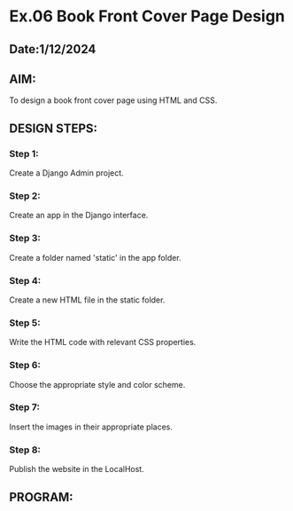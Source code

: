 # Ex.06 Book Front Cover Page Design
## Date:1/12/2024
## AIM:
To design a book front cover page using HTML and CSS.

## DESIGN STEPS:

### Step 1:
Create a Django Admin project.

### Step 2:
Create an app in the Django interface.

### Step 3:
Create a folder named 'static' in the app folder.

### Step 4:
Create a new HTML file in the static folder.

### Step 5:
Write the HTML code with relevant CSS properties.

### Step 6:
Choose the appropriate style and color scheme.

### Step 7:
Insert the images in their appropriate places.

### Step 8:
Publish the website in the LocalHost.

## PROGRAM:


<html>
    <head>
          <meta name="viewport"
          content="width=device-width, initial-scale=1.0">
          <style>
   
          .bookpage{
              width: 400px;
              height: 600px;
              color: black;
              margin-left: auto;
              margin-right: auto;
              padding: 20px;
              font-family: 'Franklin Gothic Medium', 'Arial Narrow', Arial, sans-serif;
              background-image: url(back.jpg);
              background-size: cover;
          }

          .insight{
               color: black;

          }

          .hrstyle{
               width: 100px
          }
          .author{

              display: inline;
              position: relative;
              color: black;
              top: 190px;

              font-family:Georgia;
              font-size: medium;
           }
           .booktitle{
               font-family: 'Courier New', Courier,monospace;
               font-size: larger;
               text-align: center;
               position: relative;
               top: 30px;

           }
           .id {
               width:400px;
               position: relative;
               top:180px;

           }
           .pub{
               font-size: medium;
               position: relative;
               top:155px;
               left:330px;
           }
           .ed{
               color: black;
               font-size: medium;
               font-family: Verdana;
               position:relative;
               top:85px;
           
           }
           .subtitle{
               font-family: Tahoma;
               font-size: large;
               position: relative;
               top:40px;
           }
           .mypic{
                position: relative;
                top: 135px;
                left: 260px;
                width: 100px;
                height: 100px;
                background-size: cover;
           }
           </style>
           <title>Book Cover Page</title>
        </head>
        <body>
           <div class="bookpage">
                <div class="insight">
                     SEC INSIGHT
                </div>
                <div class="hrstyle">
                     <hr style="color: red;">
                </div>
                <div class="booktitle">
                     <h1>Introduction to Machine Learning</h1></div>

                <div class="subtitle">
                     This is How Machines will change day by day in our daily lives
                </div>
                <div class="mypic">
                     <img src="Myphoto.jpg" width="130" height="145" alt="">
                </div>
                <div class="id">
                     <hr style="color: blue;">
                </div>
                <div class="author">
                      <p><b>A.T Manasa Devi</b></p>
                </div>
                <div class="pub">
                      SEC
                </div>
                <div class="ed">
                     <b>Seventh Edition</b>
                </div>
            </div>
         </body>
      </html>         
               

## OUTPUT:
![alt text](<Screenshot (54).png>)

## RESULT:
The program for designing book front cover page using HTML and CSS is completed successfully.
